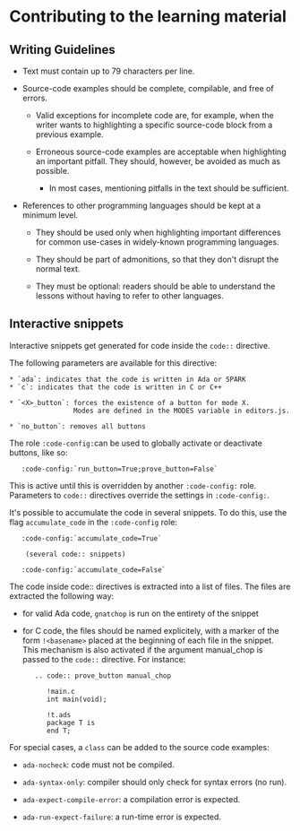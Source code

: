 # Contributing to the learning material

## Writing Guidelines

- Text must contain up to 79 characters per line.

- Source-code examples should be complete, compilable, and free of errors.

    - Valid exceptions for incomplete code are, for example, when the
      writer wants to highlighting a specific source-code block from a
      previous example.

    - Erroneous source-code examples are acceptable when highlighting an
      important pitfall. They should, however, be avoided as much as
      possible.

      - In most cases, mentioning pitfalls in the text should be
        sufficient.

- References to other programming languages should be kept at a minimum
  level.

    - They should be used only when highlighting important differences for
      common use-cases in widely-known programming languages.

    - They should be part of admonitions, so that they don't disrupt the
      normal text.

    - They must be optional: readers should be able to understand the
      lessons without having to refer to other languages.

## Interactive snippets

Interactive snippets get generated for code inside the `code::` directive.

The following parameters are available for this directive:

    * `ada`: indicates that the code is written in Ada or SPARK
    * `c`: indicates that the code is written in C or C++

    * `<X>_button`: forces the existence of a button for mode X.
                    Modes are defined in the MODES variable in editors.js.

    * `no_button`: removes all buttons

The role `:code-config:`can be used to globally activate or deactivate buttons,
like so:

```
   :code-config:`run_button=True;prove_button=False`
```

This is active until this is overridden by another `:code-config:` role.
Parameters to `code::` directives override the settings in `:code-config:`.

It's possible to accumulate the code in several snippets. To do this, use
the flag `accumulate_code` in the `:code-config` role:

```
   :code-config:`accumulate_code=True`

    (several code:: snippets)

   :code-config:`accumulate_code=False`
```

The code inside code:: directives is extracted into a list of files.
The files are extracted the following way:

   - for valid Ada code, `gnatchop` is run on the entirety of the
     snippet

   - for C code, the files should be named explicitely, with a marker of the
     form `!<basename>` placed at the beginning of each file in the snippet.
     This mechanism is also activated if the argument manual_chop is passed
     to the `code::` directive. For instance:
     ```
        .. code:: prove_button manual_chop

           !main.c
           int main(void);

           !t.ads
           package T is
           end T;
     ```

For special cases, a `class` can be added to the source code examples:

  - `ada-nocheck`: code must not be compiled.

  - `ada-syntax-only`: compiler should only check for syntax errors (no
    run).

  - `ada-expect-compile-error`: a compilation error is expected.

  - `ada-run-expect-failure`: a run-time error is expected.
